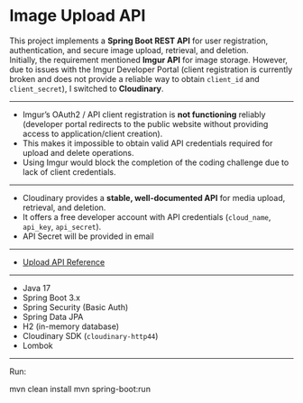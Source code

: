 # Image Upload API

This project implements a **Spring Boot REST API** for user registration, authentication, and secure image upload, retrieval, and deletion.  
Initially, the requirement mentioned **Imgur API** for image storage. However, due to issues with the Imgur Developer Portal (client registration is currently broken and does not provide a reliable way to obtain `client_id` and `client_secret`), I switched to **Cloudinary**.

---
- Imgur’s OAuth2 / API client registration is **not functioning** reliably (developer portal redirects to the public website without providing access to application/client creation).  
- This makes it impossible to obtain valid API credentials required for upload and delete operations.  
- Using Imgur would block the completion of the coding challenge due to lack of client credentials.

---
- Cloudinary provides a **stable, well-documented API** for media upload, retrieval, and deletion.  
- It offers a free developer account with API credentials (`cloud_name`, `api_key`, `api_secret`).  
- API Secret will be provided in email

---
- [Upload API Reference](https://cloudinary.com/documentation/image_upload_api_reference)  
---
- Java 17  
- Spring Boot 3.x  
- Spring Security (Basic Auth)  
- Spring Data JPA  
- H2 (in-memory database)  
- Cloudinary SDK (`cloudinary-http44`)  
- Lombok  

---
Run:

mvn clean install
mvn spring-boot:run